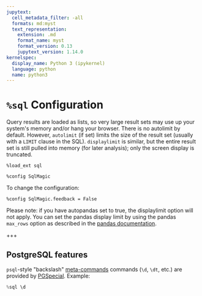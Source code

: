 ```yaml
---
jupytext:
  cell_metadata_filter: -all
  formats: md:myst
  text_representation:
    extension: .md
    format_name: myst
    format_version: 0.13
    jupytext_version: 1.14.0
kernelspec:
  display_name: Python 3 (ipykernel)
  language: python
  name: python3
---
```


# `%sql` Configuration

Query results are loaded as lists, so very large result sets may use up
your system's memory and/or hang your browser.  There is no autolimit
by default.  However, `autolimit` (if set) limits the size of the result
set (usually with a `LIMIT` clause in the SQL).  `displaylimit` is similar,
but the entire result set is still pulled into memory (for later analysis);
only the screen display is truncated.

```{code-cell} ipython3
%load_ext sql
```

```{code-cell} ipython3
%config SqlMagic
```

To change the configuration:

```{code-cell} ipython3
%config SqlMagic.feedback = False
```

Please note: if you have autopandas set to true, the displaylimit option will not apply. You can set the pandas display limit by using the pandas `max_rows` option as described in the [pandas documentation](http://pandas.pydata.org/pandas-docs/version/0.18.1/options.html#frequently-used-options).

+++

## PostgreSQL features

`psql`-style "backslash" [meta-commands](https://www.postgresql.org/docs/9.6/static/app-psql.html#APP-PSQL-META-COMMANDS) commands (``\d``, ``\dt``, etc.)
are provided by [PGSpecial](https://pypi.python.org/pypi/pgspecial).  Example:

```python
%sql \d
```
